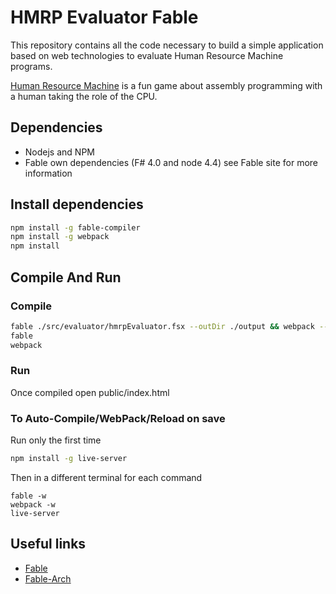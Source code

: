 # HMRP Evaluator Fable

This repository contains all the code necessary to build a simple application based on web technologies to evaluate Human Resource Machine programs.

[Human Resource Machine](http://tomorrowcorporation.com/humanresourcemachine) is a fun game about assembly programming with a human taking the role of the CPU.

## Dependencies
* Nodejs and NPM
* Fable own dependencies (F# 4.0 and node 4.4) see Fable site for more information

## Install dependencies
```bash
npm install -g fable-compiler
npm install -g webpack
npm install
```

## Compile And Run

### Compile

```bash
fable ./src/evaluator/hmrpEvaluator.fsx --outDir ./output && webpack --config webpack.config.webWorker.js
fable
webpack
```

### Run

Once compiled open public/index.html

### To Auto-Compile/WebPack/Reload on save

Run only the first time 
```bash
npm install -g live-server
```

Then in a different terminal for each command 

```
fable -w
webpack -w
live-server
```

## Useful links

* [Fable](https://github.com/fable-compiler/)
* [Fable-Arch](http://fable.io/fable-arch/#/sample/hello-world)
